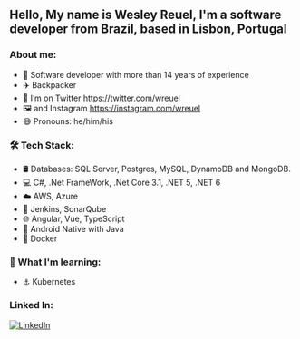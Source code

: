 ## Hello, My name is Wesley Reuel, I'm a software developer from Brazil, based in Lisbon, Portugal

### About me:
- 🤩 Software developer with more than 14 years of experience
- :airplane: Backpacker
- 🤔 I’m on Twitter https://twitter.com/wreuel
- :framed_picture: and Instagram https://instagram.com/wreuel
- 😄 Pronouns: he/him/his

### 🛠 Tech Stack:
 - 🛢 Databases: SQL Server, Postgres, MySQL, DynamoDB and MongoDB.
 - 💻  C#, .Net FrameWork, .Net Core 3.1, .NET 5, .NET 6
 - :cloud: AWS, Azure
 - :toolbox: Jenkins, SonarQube
 - 🌐 Angular, Vue, TypeScript
 - 📱 Android Native with Java
 - :whale: Docker
 
 ### 🌱 What I'm learning:
 - :anchor: Kubernetes
 
 ### Linked In: 
<!--[![Gmail](https://img.shields.io/badge/-GMAIL-D14836?style=for-the-badge&logo=gmail&logoColor=white)](mailto:testes@teste.com)  -->
[![LinkedIn](https://img.shields.io/badge/-LINKEDIN-0077B5?style=for-the-badge&logo=linkedin&logoColor=white)](https://www.linkedin.com/in/wreuel/)

<!-- <a href="https://www.instagram.com/quaresmadrawings" target="_blank"><img src="https://upload.wikimedia.org/wikipedia/commons/thumb/e/e7/Instagram_logo_2016.svg/768px-Instagram_logo_2016.svg.png" height="28"/></a> -->


<!--
**wreuel/wreuel** is a ✨ _special_ ✨ repository because its `README.md` (this file) appears on your GitHub profile.

Here are some ideas to get you started:

- 🔭 I’m currently working on ...
- 🌱 I’m currently learning ...
- 👯 I’m looking to collaborate on ...
- 🤔 I’m looking for help with ...
- 💬 Ask me about ...
- 📫 How to reach me: ...
- 😄 Pronouns: ...
- ⚡ Fun fact: ...
-->

